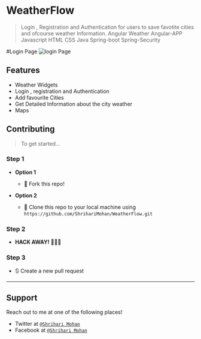 # WeatherFlow
> Login , Registration and Authentication for users to save favotite cities and ofcourse weather Information.
> Angular Weather Angular-APP Javascript HTML CSS Java Spring-boot Spring-Security 

#Login Page
<img href ="https://drive.google.com/file/d/1DQuqNs5myFMjjY2ZuKBFC-REXwAGWfTc/view?usp=sharing" alt = "login Page"> 
## Features
- Weather Widgets
- Login , registration and Authentication
- Add favourite Cities
- Get Detailed Information about the city weather
- Maps

## Contributing

> To get started...

### Step 1

- **Option 1**
    - 🍴 Fork this repo!

- **Option 2**
    - 👯 Clone this repo to your local machine using `https://github.com/ShrihariMohan/WeatherFlow.git`

### Step 2

- **HACK AWAY!** 🔨🔨🔨

### Step 3

- 🔃 Create a new pull request

---

## Support

Reach out to me at one of the following places!

- Twitter at <a href="https://twitter.com/papashrihari" target="_blank"> `@Shrihari Mohan`</a>
- Facebook at <a href="https://www.facebook.com/shriharipapa" target="_blank"> `@Shrihari Mohan`</a>
 
